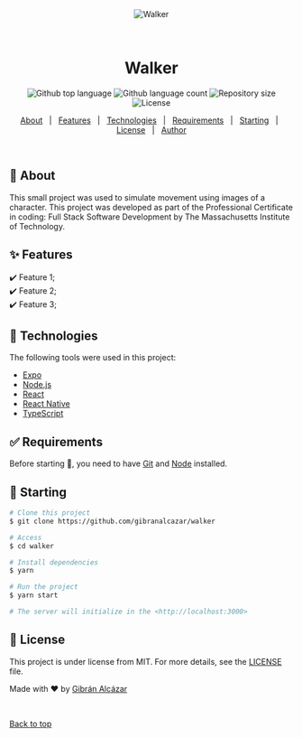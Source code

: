 <div align="center" id="top"> 
  <img src="./.github/app.gif" alt="Walker" />

  &#xa0;

  <!-- <a href="https://walker.netlify.app">Demo</a> -->
</div>

<h1 align="center">Walker</h1>

<p align="center">
  <img alt="Github top language" src="https://img.shields.io/github/languages/top/gibranalcazar/walker?color=56BEB8">

  <img alt="Github language count" src="https://img.shields.io/github/languages/count/gibranalcazar/walker?color=56BEB8">

  <img alt="Repository size" src="https://img.shields.io/github/repo-size/gibranalcazar/walker?color=56BEB8">

  <img alt="License" src="https://img.shields.io/github/license/gibranalcazar/walker?color=56BEB8">

  <!-- <img alt="Github issues" src="https://img.shields.io/github/issues/gibranalcazar/walker?color=56BEB8" /> -->

  <!-- <img alt="Github forks" src="https://img.shields.io/github/forks/gibranalcazar/walker?color=56BEB8" /> -->

  <!-- <img alt="Github stars" src="https://img.shields.io/github/stars/gibranalcazar/walker?color=56BEB8" /> -->
</p>

<!-- Status -->

<!-- <h4 align="center"> 
	🚧  Walker 🚀 Under construction...  🚧
</h4> 

<hr> -->

<p align="center">
  <a href="#dart-about">About</a> &#xa0; | &#xa0; 
  <a href="#sparkles-features">Features</a> &#xa0; | &#xa0;
  <a href="#rocket-technologies">Technologies</a> &#xa0; | &#xa0;
  <a href="#white_check_mark-requirements">Requirements</a> &#xa0; | &#xa0;
  <a href="#checkered_flag-starting">Starting</a> &#xa0; | &#xa0;
  <a href="#memo-license">License</a> &#xa0; | &#xa0;
  <a href="https://github.com/gibranalcazar" target="_blank">Author</a>
</p>

<br>

## :dart: About ##

This small project was used to simulate movement using images of a character. This project was developed as part of the Professional Certificate in coding: Full Stack Software Development by The Massachusetts Institute of Technology.

## :sparkles: Features ##

:heavy_check_mark: Feature 1;\
:heavy_check_mark: Feature 2;\
:heavy_check_mark: Feature 3;

## :rocket: Technologies ##

The following tools were used in this project:

- [Expo](https://expo.io/)
- [Node.js](https://nodejs.org/en/)
- [React](https://pt-br.reactjs.org/)
- [React Native](https://reactnative.dev/)
- [TypeScript](https://www.typescriptlang.org/)

## :white_check_mark: Requirements ##

Before starting :checkered_flag:, you need to have [Git](https://git-scm.com) and [Node](https://nodejs.org/en/) installed.

## :checkered_flag: Starting ##

```bash
# Clone this project
$ git clone https://github.com/gibranalcazar/walker

# Access
$ cd walker

# Install dependencies
$ yarn

# Run the project
$ yarn start

# The server will initialize in the <http://localhost:3000>
```

## :memo: License ##

This project is under license from MIT. For more details, see the [LICENSE](LICENSE.md) file.


Made with :heart: by <a href="https://github.com/gibranalcazar" target="_blank">Gibrán Alcázar</a>

&#xa0;

<a href="#top">Back to top</a>
